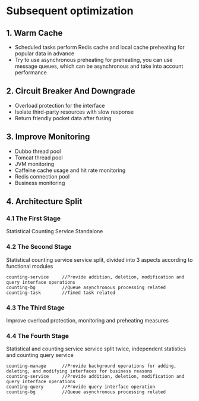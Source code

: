 # Subsequent optimization

## 1. Warm Cache

* Scheduled tasks perform Redis cache and local cache preheating for popular data in advance
* Try to use asynchronous preheating for preheating, you can use message queues, which can be asynchronous and take into account performance

## 2. Circuit Breaker And Downgrade

* Overload protection for the interface
* Isolate third-party resources with slow response
* Return friendly pocket data after fusing

## 3. Improve Monitoring

* Dubbo thread pool
* Tomcat thread pool
* JVM monitoring
* Caffeine cache usage and hit rate monitoring
* Redis connection pool
* Business monitoring

## 4. Architecture Split

### 4.1 The First Stage

Statistical Counting Service Standalone

### 4.2 The Second Stage

Statistical counting service service split, divided into 3 aspects according to functional modules

```
counting-service     //Provide addition, deletion, modification and query interface operations
counting-bg			 //Queue asynchronous processing related
counting-task        //Timed task related
```

### 4.3 The Third Stage

Improve overload protection, monitoring and preheating measures

### 4.4 The Fourth Stage

Statistical and counting service service split twice, independent statistics and counting query service

```
counting-manage      //Provide background operations for adding, deleting, and modifying interfaces for business reasons
counting-service     //Provide addition, deletion, modification and query interface operations
counting-query       //Provide query interface operation
counting-bg			 //Queue asynchronous processing related
```